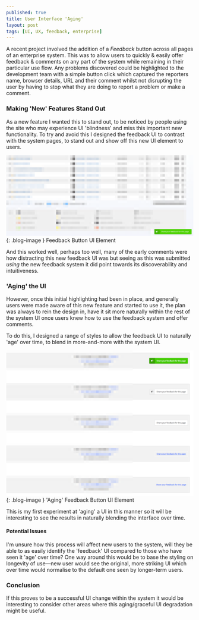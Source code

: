 ```yaml
---
published: true
title: User Interface 'Aging'
layout: post
tags: [UI, UX, feedback, enterprise]
---
```

A recent project involved the addition of a _Feedback_ button across all pages of an enterprise system. This was to allow users to quickly & easily offer feedback & comments on any part of the system while remaining in their particular use flow. Any problems discovered could be highlighted to the development team with a simple button click which captured the reporters name, browser details, URL and their comment whilst not disrupting the user by having to stop what they are doing to report a problem or make a comment.

### Making 'New' Features Stand Out

As a new feature I wanted this to stand out, to be noticed by people using the site who may experience UI 'blindness' and miss this important new functionality. To try and avoid this I designed the feedback UI to contrast with the system pages, to stand out and show off this new UI element to users.

![Feedback Button UI Element](https://raw.githubusercontent.com/whitingx/whitingx.github.io/master/_posts/images/sos-feedback-button.png "Feedback Button UI Element"){: .blog-image }
<span class="blog-image-caption">Feedback Button UI Element</span>

And this worked well, perhaps too well, many of the early comments were how distracting this new feedback UI was but seeing as this was submitted _using_ the new feedback system it did point towards its discoverability and intuitiveness.

### 'Aging' the UI

However, once this initial highlighting had been in place, and generally users were made aware of this new feature and started to use it, the plan was always to rein the design in, have it sit more naturally within the rest of the system UI once users knew how to use the feedback system and offer comments.

To do this, I designed a range of styles to allow the feedback UI to naturally 'age' over time, to blend in more-and-more with the system UI.

![Aging Feedback Button UI Element](https://raw.githubusercontent.com/whitingx/whitingx.github.io/master/_posts/images/feedback-button-graceful-degredation-02.png "Aging Feedback Button UI Element"){: .blog-image }
<span class="blog-image-caption">'Aging' Feedback Button UI Element</span>

This is my first experiment at 'aging' a UI in this manner so it will be interesting to see the results in naturally blending the interface over time.

#### Potential Issues

I'm unsure how this process will affect new users to the system, will they be able to as easily identify the 'feedback' UI compared to those who have seen it 'age' over time? One way around this would be to base the styling on longevity of use—new user would see the original, more striking UI which over time would normalise to the default one seen by longer-term users.

### Conclusion

If this proves to be a successful UI change within the system it would be interesting to consider other areas where this aging/graceful UI degradation might be useful.
